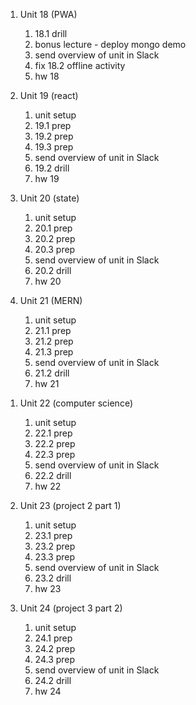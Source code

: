 1. Unit 18 (PWA)

   1. 18.1 drill
   1. bonus lecture - deploy mongo demo
   1. send overview of unit in Slack
   1. fix 18.2 offline activity
   1. hw 18

1. Unit 19 (react)

   1. unit setup
   1. 19.1 prep
   1. 19.2 prep
   1. 19.3 prep
   1. send overview of unit in Slack
   1. 19.2 drill
   1. hw 19

1. Unit 20 (state)

   1. unit setup
   1. 20.1 prep
   1. 20.2 prep
   1. 20.3 prep
   1. send overview of unit in Slack
   1. 20.2 drill
   1. hw 20

1. Unit 21 (MERN)

   1. unit setup
   1. 21.1 prep
   1. 21.2 prep
   1. 21.3 prep
   1. send overview of unit in Slack
   1. 21.2 drill
   1. hw 21

1) Unit 22 (computer science)

   1. unit setup
   1. 22.1 prep
   1. 22.2 prep
   1. 22.3 prep
   1. send overview of unit in Slack
   1. 22.2 drill
   1. hw 22

1) Unit 23 (project 2 part 1)

   1. unit setup
   1. 23.1 prep
   1. 23.2 prep
   1. 23.3 prep
   1. send overview of unit in Slack
   1. 23.2 drill
   1. hw 23

1) Unit 24 (project 3 part 2)

   1. unit setup
   1. 24.1 prep
   1. 24.2 prep
   1. 24.3 prep
   1. send overview of unit in Slack
   1. 24.2 drill
   1. hw 24
